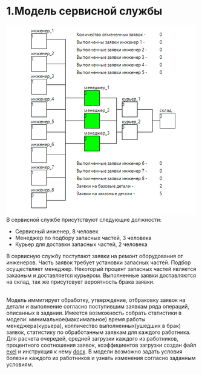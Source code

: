 # 1.Модель сервисной службы
![screenshot](screenshot/model.png?raw=true)
<br/>В сервисной службе присутствуют следующие должности:

- Сервисный инженер, 8 человек
- Менеджер по подбору запасных частей, 3 человека
- Курьер для доставки запасных частей, 2 человека

В сервисную службу поступают заявки на ремонт оборудования от инженеров. Часть заявок требует установки запасных частей. Подбор осуществляет менеджер. Некоторый процент запасных частей является заказным и доставляется курьером. Выполненные заявки доставляются на склад, так же присутсвует вероятность брака заявки.

<br/>Модель иммитирует обработку, утверждение, отбраковку заявок на детали и выполнение согласно поступившим заявкам ряда операций, описанных в задании. Имеется возможность собрать статистики в модели: минимальное(максимальное) время работы менеджера(курьера), колличество выполненных(ушедших в брак) заявок, статистику по обработанным заявкам для каждого работника. Для расчета очередей, средней загрузки каждого из работников, процентного соотношения заявок, коэффициентов загрузки создан файл [exel](docs/анализ.xlsx) и инструкция к нему [docx](docs/анализ.docx). В модели возможно задать условия болезни каждого из работников и узнать изменения согласно заданным условиям.